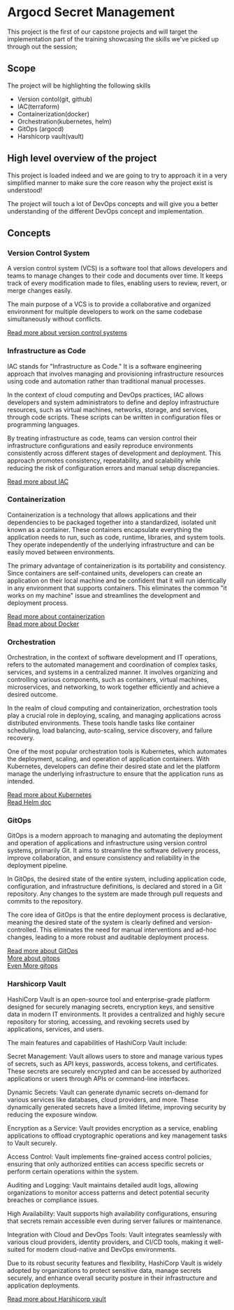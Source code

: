 # Argocd Secret Management

This project is the first of our capstone projects and will target the implementation part of the training
showcasing the skills we've picked up through out the session;

## Scope

The project will be highlighting the following skills

* Version contol(git, github)
* IAC(terraform)
* Containerization(docker)
* Orchestration(kubernetes, helm)
* GitOps (argocd)
* Harshicorp vault(vault)


## High level overview of the project

This project is loaded indeed and we are going to try to approach it in a very simplified manner to make sure
the core reason why the project exist is understood!

The project will touch a lot of DevOps concepts and will give you a better understanding of the different DevOps
concept and implementation.

## Concepts

### Version Control System

A version control system (VCS) is a software tool that allows developers and teams to manage changes to their code
and documents over time. It keeps track of every modification made to files, enabling users to review, revert, or 
merge changes easily.

The main purpose of a VCS is to provide a collaborative and organized environment for multiple developers to work
on the same codebase simultaneously without conflicts.

[Read more about version control systems](https://www.geeksforgeeks.org/version-control-systems/)


### Infrastructure as Code

IAC stands for "Infrastructure as Code." It is a software engineering approach that involves managing and provisioning
infrastructure resources using code and automation rather than traditional manual processes.

In the context of cloud computing and DevOps practices, IAC allows developers and system administrators to define and deploy 
infrastructure resources, such as virtual machines, networks, storage, and services, through code scripts. These scripts can 
be written in configuration files or programming languages.

By treating infrastructure as code, teams can version control their infrastructure configurations and easily reproduce
environments consistently across different stages of development and deployment. This approach promotes consistency,
repeatability, and scalability while reducing the risk of configuration errors and manual setup discrepancies.

[Read more about IAC](https://www.redhat.com/en/topics/automation/what-is-infrastructure-as-code-iac)


### Containerization

Containerization is a technology that allows applications and their dependencies to be packaged together into a standardized,
isolated unit known as a container. These containers encapsulate everything the application needs to run, such as code, runtime,
libraries, and system tools. They operate independently of the underlying infrastructure and can be easily moved between environments.

The primary advantage of containerization is its portability and consistency. Since containers are self-contained units, developers can
create an application on their local machine and be confident that it will run identically in any environment that supports containers.
This eliminates the common "it works on my machine" issue and streamlines the development and deployment process.

[Read more about containerization](https://www.ibm.com/topics/containerization)\
[Read more about Docker](https://docs.docker.com/?_gl=1*hg2i1a*_ga*MjAwNDY3OTU2Mi4xNjkwMjQwNDU4*_ga_XJWPQMJYHQ*MTY5MDI0MDQ1OC4xLjEuMTY5MDI0MDQ4MS4zNy4wLjA.)


### Orchestration

Orchestration, in the context of software development and IT operations, refers to the automated management and coordination of complex tasks, 
services, and systems in a centralized manner. It involves organizing and controlling various components, such as containers, virtual machines,
 microservices, and networking, to work together efficiently and achieve a desired outcome.

In the realm of cloud computing and containerization, orchestration tools play a crucial role in deploying, scaling, and managing applications
across distributed environments. These tools handle tasks like container scheduling, load balancing, auto-scaling, service discovery, and failure recovery.

One of the most popular orchestration tools is Kubernetes, which automates the deployment, scaling, and operation of application containers. With Kubernetes,
developers can define their desired state and let the platform manage the underlying infrastructure to ensure that the application runs as intended.


[Read more about Kubernetes](https://azure.microsoft.com/en-us/resources/cloud-computing-dictionary/what-is-kubernetes/#overview)\
[Read Helm doc](https://helm.sh/docs/)


### GitOps

GitOps is a modern approach to managing and automating the deployment and operation of applications and infrastructure using version control systems, primarily Git.
It aims to streamline the software delivery process, improve collaboration, and ensure consistency and reliability in the deployment pipeline.

In GitOps, the desired state of the entire system, including application code, configuration, and infrastructure definitions, is declared and stored in a Git repository.
Any changes to the system are made through pull requests and commits to the repository.

The core idea of GitOps is that the entire deployment process is declarative, meaning the desired state of the system is clearly defined and version-controlled. This 
eliminates the need for manual interventions and ad-hoc changes, leading to a more robust and auditable deployment process.

[Read more about GitOps](https://about.gitlab.com/topics/gitops/)\
[More about gitops](https://www.atlassian.com/git/tutorials/gitops)\
[Even More gitops](https://www.gitops.tech/)


### Harshicorp Vault


HashiCorp Vault is an open-source tool and enterprise-grade platform designed for securely managing secrets, encryption keys, and sensitive data in modern IT environments.
It provides a centralized and highly secure repository for storing, accessing, and revoking secrets used by applications, services, and users.

The main features and capabilities of HashiCorp Vault include:

Secret Management: Vault allows users to store and manage various types of secrets, such as API keys, passwords, access tokens, and certificates. These secrets are securely
encrypted and can be accessed by authorized applications or users through APIs or command-line interfaces.

Dynamic Secrets: Vault can generate dynamic secrets on-demand for various services like databases, cloud providers, and more. These dynamically generated secrets have a limited
lifetime, improving security by reducing the exposure window.

Encryption as a Service: Vault provides encryption as a service, enabling applications to offload cryptographic operations and key management tasks to Vault securely.

Access Control: Vault implements fine-grained access control policies, ensuring that only authorized entities can access specific secrets or perform certain operations within
the system.

Auditing and Logging: Vault maintains detailed audit logs, allowing organizations to monitor access patterns and detect potential security breaches or compliance issues.

High Availability: Vault supports high availability configurations, ensuring that secrets remain accessible even during server failures or maintenance.

Integration with Cloud and DevOps Tools: Vault integrates seamlessly with various cloud providers, identity providers, and CI/CD tools, making it well-suited for modern cloud-native
and DevOps environments.

Due to its robust security features and flexibility, HashiCorp Vault is widely adopted by organizations to protect sensitive data, manage secrets securely, and enhance overall security
posture in their infrastructure and application deployments.


[Read more about Harshicorp vault](https://www.vaultproject.io/)